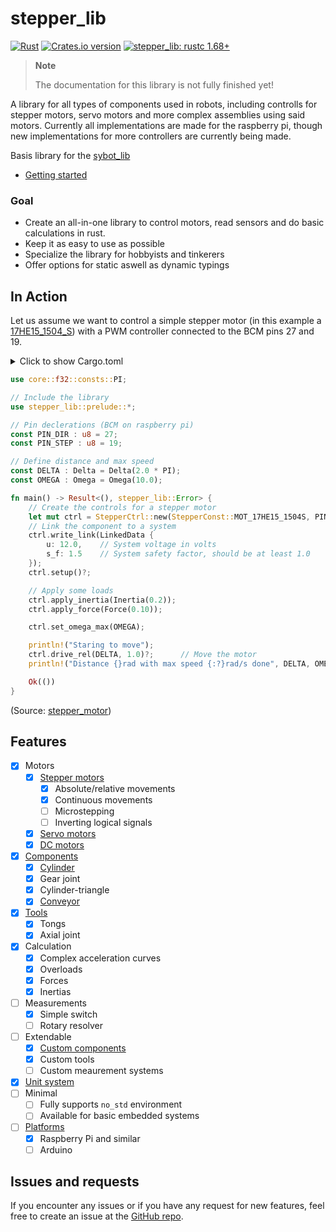 # stepper_lib

[![Rust]]([Rust-Workflow])
[![Crates.io version]][stepper_lib: crates.io]
[![stepper_lib: rustc 1.68+]][Rust 1.68]

[Rust]: https://github.com/SamuelNoesslboeck/stepper_lib/actions/workflows/rust.yml/badge.svg
[Rust-Workflow]: https://github.com/SamuelNoesslboeck/stepper_lib/actions/workflows/rust.yml
[Crates.io version]: https://img.shields.io/crates/v/stepper_lib.svg?style=flat-square
[stepper_lib: crates.io]: https://crates.io/crates/stepper_lib
[stepper_lib: rustc 1.68+]: https://img.shields.io/badge/stepper_lib-rustc_1.68+-lightgray.svg
[Rust 1.68]: https://blog.rust-lang.org/2023/03/09/Rust-1.68.0.html
> **Note** 
> 
> The documentation for this library is not fully finished yet!

A library for all types of components used in robots, including controlls for stepper motors, servo motors and more complex assemblies using said motors. Currently all implementations are made for the raspberry pi, though new implementations for more controllers are currently being made.

Basis library for the [sybot_lib]("https://github.com/SamuelNoesslboeck/sybot_lib)

- [Getting started](docs/getting_started.md)

### Goal

- Create an all-in-one library to control motors, read sensors and do basic calculations in rust.
- Keep it as easy to use as possible
- Specialize the library for hobbyists and tinkerers
- Offer options for static aswell as dynamic typings

## In Action

Let us assume we want to control a simple stepper motor (in this example a [17HE15_1504_S](https://www.omc-stepperonline.com/index.php?route=product/product/get_file&file=2838/17HE15-1504S.pdf)) with a PWM controller connected to the BCM pins 27 and 19.

<details>
<summary>
Click to show Cargo.toml
</summary>

```toml
# ...

[dependencies]
# Include the library configured for the raspberry pi
stepper_lib = { version = "0.11.4", features = [ "rasp" ] } 

# ...
```
</details>
<p></p>

```rust
use core::f32::consts::PI;

// Include the library
use stepper_lib::prelude::*;

// Pin declerations (BCM on raspberry pi)
const PIN_DIR : u8 = 27;
const PIN_STEP : u8 = 19;

// Define distance and max speed
const DELTA : Delta = Delta(2.0 * PI);
const OMEGA : Omega = Omega(10.0);

fn main() -> Result<(), stepper_lib::Error> {
    // Create the controls for a stepper motor
    let mut ctrl = StepperCtrl::new(StepperConst::MOT_17HE15_1504S, PIN_DIR, PIN_STEP);
    // Link the component to a system
    ctrl.write_link(LinkedData { 
        u: 12.0,    // System voltage in volts
        s_f: 1.5    // System safety factor, should be at least 1.0
    }); 
    ctrl.setup()?;

    // Apply some loads
    ctrl.apply_inertia(Inertia(0.2));
    ctrl.apply_force(Force(0.10));

    ctrl.set_omega_max(OMEGA);

    println!("Staring to move");
    ctrl.drive_rel(DELTA, 1.0)?;      // Move the motor
    println!("Distance {}rad with max speed {:?}rad/s done", DELTA, OMEGA);

    Ok(())
}
```
(Source: [stepper_motor]("/examples/stepper_motor.rs"))

## Features

- [x] Motors
  - [x] [Stepper motors](/examples/stepper_motor.rs)
    - [x] Absolute/relative movements 
    - [x] Continuous movements
    - [ ] Microstepping
    - [ ] Inverting logical signals
  - [x] [Servo motors](/docs/motors/servos.md)
  - [x] [DC motors](/docs/motors/dc_motors.md)
- [x] [Components](/docs/components.md)
  - [x] [Cylinder](/examples/cylinder.rs)
  - [x] Gear joint
  - [x] Cylinder-triangle
  - [x] [Conveyor](/examples/simple_conv/src/main.rs)
- [x] [Tools](/docs/tools.md)
  - [x] Tongs
  - [x] Axial joint
- [x] Calculation
  - [x] Complex acceleration curves
  - [x] Overloads
  - [x] Forces
  - [x] Inertias
- [ ] Measurements
  - [x] Simple switch
  - [ ] Rotary resolver
- [ ] Extendable
  - [x] [Custom components](/docs/components.md#custom-components)
  - [x] Custom tools
  - [ ] Custom meaurement systems
- [x] [Unit system](/docs/unit_system.md)
- [ ] Minimal
  - [ ] Fully supports `no_std` environment
  - [ ] Available for basic embedded systems
- [ ] [Platforms](/docs/platforms.md)
  - [x] Raspberry Pi and similar
  - [ ] Arduino

## Issues and requests

If you encounter any issues or if you have any request for new features, feel free to create an issue at the [GitHub repo](https://github.com/SamuelNoesslboeck/stepper_lib).